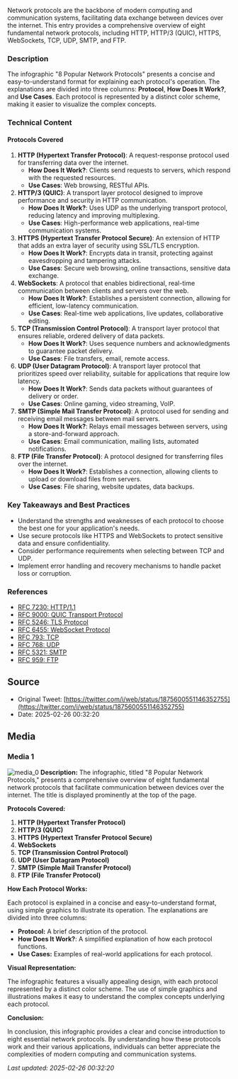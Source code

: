 Network protocols are the backbone of modern computing and communication systems, facilitating data exchange between devices over the internet. This entry provides a comprehensive overview of eight fundamental network protocols, including HTTP, HTTP/3 (QUIC), HTTPS, WebSockets, TCP, UDP, SMTP, and FTP.

### Description
The infographic "8 Popular Network Protocols" presents a concise and easy-to-understand format for explaining each protocol's operation. The explanations are divided into three columns: **Protocol**, **How Does It Work?**, and **Use Cases**. Each protocol is represented by a distinct color scheme, making it easier to visualize the complex concepts.

### Technical Content
#### Protocols Covered

1. **HTTP (Hypertext Transfer Protocol)**: A request-response protocol used for transferring data over the internet.
	* **How Does It Work?**: Clients send requests to servers, which respond with the requested resources.
	* **Use Cases**: Web browsing, RESTful APIs.
2. **HTTP/3 (QUIC)**: A transport layer protocol designed to improve performance and security in HTTP communication.
	* **How Does It Work?**: Uses UDP as the underlying transport protocol, reducing latency and improving multiplexing.
	* **Use Cases**: High-performance web applications, real-time communication systems.
3. **HTTPS (Hypertext Transfer Protocol Secure)**: An extension of HTTP that adds an extra layer of security using SSL/TLS encryption.
	* **How Does It Work?**: Encrypts data in transit, protecting against eavesdropping and tampering attacks.
	* **Use Cases**: Secure web browsing, online transactions, sensitive data exchange.
4. **WebSockets**: A protocol that enables bidirectional, real-time communication between clients and servers over the web.
	* **How Does It Work?**: Establishes a persistent connection, allowing for efficient, low-latency communication.
	* **Use Cases**: Real-time web applications, live updates, collaborative editing.
5. **TCP (Transmission Control Protocol)**: A transport layer protocol that ensures reliable, ordered delivery of data packets.
	* **How Does It Work?**: Uses sequence numbers and acknowledgments to guarantee packet delivery.
	* **Use Cases**: File transfers, email, remote access.
6. **UDP (User Datagram Protocol)**: A transport layer protocol that prioritizes speed over reliability, suitable for applications that require low latency.
	* **How Does It Work?**: Sends data packets without guarantees of delivery or order.
	* **Use Cases**: Online gaming, video streaming, VoIP.
7. **SMTP (Simple Mail Transfer Protocol)**: A protocol used for sending and receiving email messages between mail servers.
	* **How Does It Work?**: Relays email messages between servers, using a store-and-forward approach.
	* **Use Cases**: Email communication, mailing lists, automated notifications.
8. **FTP (File Transfer Protocol)**: A protocol designed for transferring files over the internet.
	* **How Does It Work?**: Establishes a connection, allowing clients to upload or download files from servers.
	* **Use Cases**: File sharing, website updates, data backups.

### Key Takeaways and Best Practices
* Understand the strengths and weaknesses of each protocol to choose the best one for your application's needs.
* Use secure protocols like HTTPS and WebSockets to protect sensitive data and ensure confidentiality.
* Consider performance requirements when selecting between TCP and UDP.
* Implement error handling and recovery mechanisms to handle packet loss or corruption.

### References
* [RFC 7230: HTTP/1.1](https://tools.ietf.org/html/rfc7230)
* [RFC 9000: QUIC Transport Protocol](https://tools.ietf.org/html/rfc9000)
* [RFC 5246: TLS Protocol](https://tools.ietf.org/html/rfc5246)
* [RFC 6455: WebSocket Protocol](https://tools.ietf.org/html/rfc6455)
* [RFC 793: TCP](https://tools.ietf.org/html/rfc793)
* [RFC 768: UDP](https://tools.ietf.org/html/rfc768)
* [RFC 5321: SMTP](https://tools.ietf.org/html/rfc5321)
* [RFC 959: FTP](https://tools.ietf.org/html/rfc959)
## Source

- Original Tweet: [https://twitter.com/i/web/status/1875600551146352755](https://twitter.com/i/web/status/1875600551146352755)
- Date: 2025-02-26 00:32:20


## Media

### Media 1
![media_0](./media_0.jpg)
**Description:** The infographic, titled "8 Popular Network Protocols," presents a comprehensive overview of eight fundamental network protocols that facilitate communication between devices over the internet. The title is displayed prominently at the top of the page.

**Protocols Covered:**

1. **HTTP (Hypertext Transfer Protocol)**
2. **HTTP/3 (QUIC)**
3. **HTTPS (Hypertext Transfer Protocol Secure)**
4. **WebSockets**
5. **TCP (Transmission Control Protocol)**
6. **UDP (User Datagram Protocol)**
7. **SMTP (Simple Mail Transfer Protocol)**
8. **FTP (File Transfer Protocol)**

**How Each Protocol Works:**

Each protocol is explained in a concise and easy-to-understand format, using simple graphics to illustrate its operation. The explanations are divided into three columns:

* **Protocol:** A brief description of the protocol.
* **How Does It Work?**: A simplified explanation of how each protocol functions.
* **Use Cases:** Examples of real-world applications for each protocol.

**Visual Representation:**

The infographic features a visually appealing design, with each protocol represented by a distinct color scheme. The use of simple graphics and illustrations makes it easy to understand the complex concepts underlying each protocol.

**Conclusion:**

In conclusion, this infographic provides a clear and concise introduction to eight essential network protocols. By understanding how these protocols work and their various applications, individuals can better appreciate the complexities of modern computing and communication systems.

*Last updated: 2025-02-26 00:32:20*